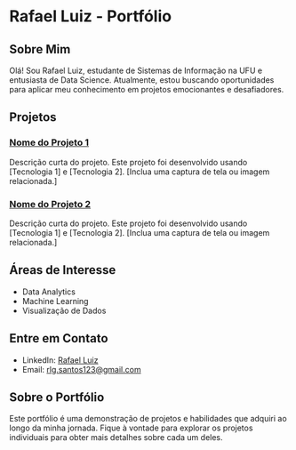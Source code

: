 
# Rafael Luiz - Portfólio

## Sobre Mim
Olá! Sou Rafael Luiz, estudante de Sistemas de Informação na UFU e entusiasta de Data Science. Atualmente, estou buscando oportunidades para aplicar meu conhecimento em projetos emocionantes e desafiadores.

## Projetos

### [Nome do Projeto 1](projetos/projeto1/README.md)

Descrição curta do projeto. Este projeto foi desenvolvido usando [Tecnologia 1] e [Tecnologia 2]. [Inclua uma captura de tela ou imagem relacionada.]

### [Nome do Projeto 2](projetos/projeto2/README.md)

Descrição curta do projeto. Este projeto foi desenvolvido usando [Tecnologia 1] e [Tecnologia 2]. [Inclua uma captura de tela ou imagem relacionada.]

## Áreas de Interesse

- Data Analytics
- Machine Learning
- Visualização de Dados

## Entre em Contato

- LinkedIn: [Rafael Luiz]([https://www.linkedin.com/in/seu-nome/](https://www.linkedin.com/in/rafael-luiz-gon%C3%A7alves-dos-santos-856a15226/))
- Email: rlg.santos123@gmail.com

## Sobre o Portfólio

Este portfólio é uma demonstração de projetos e habilidades que adquiri ao longo da minha jornada. Fique à vontade para explorar os projetos individuais para obter mais detalhes sobre cada um deles.

